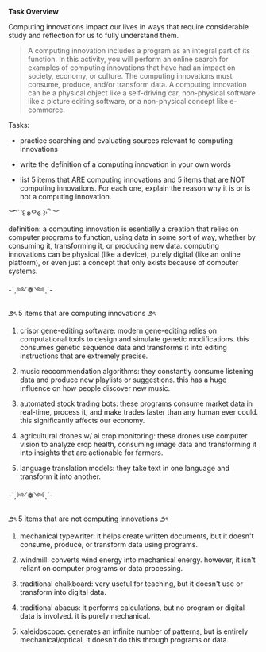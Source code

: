 **Task Overview**

Computing innovations impact our lives in ways that require considerable study and reflection for us to fully understand them.

> A computing innovation includes a program as an integral part of its function.
In this activity, you will perform an online search for examples of computing innovations that have had an impact on society, economy, or culture. The computing innovations must consume, produce, and/or transform data. A computing innovation can be a physical object like a self-driving car, non-physical software like a picture editing software, or a non-physical concept like e-commerce.

Tasks:
  * practice searching and evaluating sources relevant to computing innovations

  * write the definition of a computing innovation in your own words

  * list 5 items that ARE computing innovations and 5 items that are NOT computing innovations. For each one, explain the reason why it is or is not a computing innovation.

  ︶ ͡ ۫ ˓꒰ ʚᄋɞ ꒱˒ ۫ ͡ ︶

  definition: a computing innovation is esentially a creation that relies on computer programs to function, using data in some sort of way, whether by consuming it, transforming it, or producing new data. computing innovations can be physical (like a device), purely digital (like an online platform), or even just a concept that only exists because of computer systems.

  -ˋˏ༻❁༺ˎˊ-

 ౨ৎ 5 items that are computing innovations ౨ৎ

 1. crispr gene-editing software: modern gene-editing relies on computational tools to design and simulate genetic modifications. this consumes genetic sequence data and transforms it into editing instructions that are extremely precise.

 2. music reccommendation algorithms: they constantly consume listening data and produce new playlists or suggestions. this has a huge influence on how people discover new music.

 3. automated stock trading bots: these programs consume market data in real-time, process it, and make trades faster than any human ever could. this significantly affects our economy.

 4. agricultural drones w/ ai crop monitoring: these drones use computer vision to analyze crop health, consuming image data and transforming it into insights that are actionable for farmers.

 5. language translation models: they take text in one language and transform it into another.

  -ˋˏ༻❁༺ˎˊ-

   ౨ৎ 5 items that are not computing innovations ౨ৎ
   1. mechanical typewriter: it helps create written documents, but it doesn't consume, produce, or transform data using programs.

   2. windmill: converts wind energy into mechanical energy. however, it isn't reliant on computer programs or data processing.

   3. traditional chalkboard: very useful for teaching, but it doesn't use or transform into digital data.

   4. traditional abacus: it performs calculations, but no program or digital data is involved. it is purely mechanical.

   5. kaleidoscope: generates an infinite number of patterns, but is entirely mechanical/optical, it doesn't do this through programs or data.
